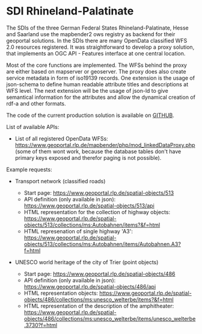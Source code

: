 # SDI Rhineland-Palatinate

The SDIs of the three German Federal States Rhineland-Palatinate, Hesse and Saarland use the mapbender2 ows registry as backend for their geoportal solutions. In the SDIs there are many OpenData classified WFS 2.0 resources registered. It was straightforward to develop a proxy solution, that implements an OGC API - Features interface at one central location.

Most of the core functions are implemented. The WFSs behind the proxy are either based on mapserver or geoserver. The proxy does also create service metadata in form of iso19139 records. One extension is the usage of json-schema to define human readable attribute titles and descriptions at WFS level. The next extension will be the usage of json-ld to give semantical information for the attributes and allow the dynamical creation of rdf-a and other formats.

The code of the current production solution is available on [GITHUB](https://github.com/mrmap-community/Mapbender2.8).

List of available APIs:

* List of all registered OpenData WFSs: https://www.geoportal.rlp.de/mapbender/php/mod_linkedDataProxy.php (some of them wont work, because the database tables don't have primary keys exposed and therefor paging is not possible).

Example requests:

* Transport network (classified roads)
  * Start page: https://www.geoportal.rlp.de/spatial-objects/513
  * API definition (only available in json): https://www.geoportal.rlp.de/spatial-objects/513/api
  * HTML representation for the collection of highway objects: https://www.geoportal.rlp.de/spatial-objects/513/collections/ms:Autobahnen/items?&f=html
  * HTML represenation of single highway 'A3': https://www.geoportal.rlp.de/spatial-objects/513/collections/ms:Autobahnen/items/Autobahnen.A3?f=html

* UNESCO world heritage of the city of Trier (point objects)
  * Start page: https://www.geoportal.rlp.de/spatial-objects/486
  * API definition (only available in json): https://www.geoportal.rlp.de/spatial-objects/486/api
  * HTML representation objects: https://www.geoportal.rlp.de/spatial-objects/486/collections/ms:unesco_welterbe/items?&f=html
  * HTML representation of the description of the amphitheater: https://www.geoportal.rlp.de/spatial-objects/486/collections/ms:unesco_welterbe/items/unesco_welterbe.3730?f=html
